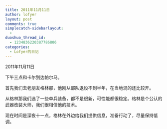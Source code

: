 ```yaml
---
title: 2011年11月11日
author: lofyer
layout: post
comments: true
simplecatch-sidebarlayout:
  - 
duoshuo_thread_id:
  - 1234836220387786806
categories:
  - Lofyer的日记
---
```

2011年11月11日

下午三点和卡尔到达帕尔马。

首先我们去老朋友格林那，他刚从部队退役不到半年，在当地混的还比较开。

从格林那我们选了一些单兵装备，都不是很新，可性能都很稳定。格林是个公认的武器改装大师，我们很相信他的技术。

现在时间是深夜十一点，格林在外边给我们提供信息，准备行动了，尽量保持低调。